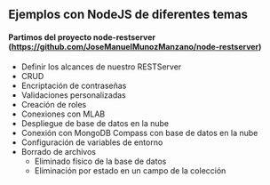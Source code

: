 ## Ejemplos con NodeJS de diferentes temas

#### Partimos del proyecto node-restserver (https://github.com/JoseManuelMunozManzano/node-restserver)

- Definir los alcances de nuestro RESTServer
- CRUD
- Encriptación de contraseñas
- Validaciones personalizadas
- Creación de roles
- Conexiones con MLAB
- Despliegue de base de datos en la nube
- Conexión con MongoDB Compass con base de datos en la nube
- Configuración de variables de entorno
- Borrado de archivos
  - Eliminado físico de la base de datos
  - Eliminación por estado en un campo de la colección
